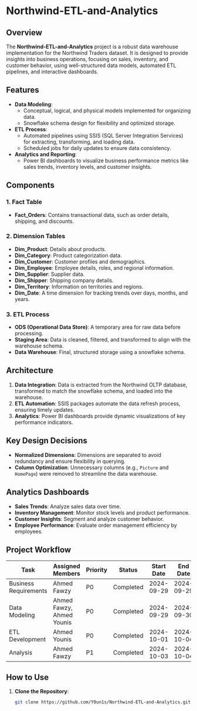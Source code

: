 # Northwind-ETL-and-Analytics

## Overview
The **Northwind-ETL-and-Analytics** project is a robust data warehouse implementation for the Northwind Traders dataset. It is designed to provide insights into business operations, focusing on sales, inventory, and customer behavior, using well-structured data models, automated ETL pipelines, and interactive dashboards.

## Features
- **Data Modeling**:
  - Conceptual, logical, and physical models implemented for organizing data.
  - Snowflake schema design for flexibility and optimized storage.
- **ETL Process**:
  - Automated pipelines using SSIS (SQL Server Integration Services) for extracting, transforming, and loading data.
  - Scheduled jobs for daily updates to ensure data consistency.
- **Analytics and Reporting**:
  - Power BI dashboards to visualize business performance metrics like sales trends, inventory levels, and customer insights.

## Components
### 1. **Fact Table**
- **Fact_Orders**: Contains transactional data, such as order details, shipping, and discounts.

### 2. **Dimension Tables**
- **Dim_Product**: Details about products.
- **Dim_Category**: Product categorization data.
- **Dim_Customer**: Customer profiles and demographics.
- **Dim_Employee**: Employee details, roles, and regional information.
- **Dim_Supplier**: Supplier data.
- **Dim_Shipper**: Shipping company details.
- **Dim_Territory**: Information on territories and regions.
- **Dim_Date**: A time dimension for tracking trends over days, months, and years.

### 3. **ETL Process**
- **ODS (Operational Data Store)**: A temporary area for raw data before processing.
- **Staging Area**: Data is cleaned, filtered, and transformed to align with the warehouse schema.
- **Data Warehouse**: Final, structured storage using a snowflake schema.

## Architecture
1. **Data Integration**: Data is extracted from the Northwind OLTP database, transformed to match the snowflake schema, and loaded into the warehouse.
2. **ETL Automation**: SSIS packages automate the data refresh process, ensuring timely updates.
3. **Analytics**: Power BI dashboards provide dynamic visualizations of key performance indicators.

## Key Design Decisions
- **Normalized Dimensions**: Dimensions are separated to avoid redundancy and ensure flexibility in querying.
- **Column Optimization**: Unnecessary columns (e.g., `Picture` and `HomePage`) were removed to streamline the data warehouse.

## Analytics Dashboards
- **Sales Trends**: Analyze sales data over time.
- **Inventory Management**: Monitor stock levels and product performance.
- **Customer Insights**: Segment and analyze customer behavior.
- **Employee Performance**: Evaluate order management efficiency by employees.

## Project Workflow
| **Task**              | **Assigned Members**        | **Priority** | **Status**    | **Start Date** | **End Date**   |
|-----------------------|----------------------------|--------------|---------------|----------------|----------------|
| Business Requirements | Ahmed Fawzy                | P0           | Completed     | 2024-09-29     | 2024-09-29     |
| Data Modeling         | Ahmed Fawzy, Ahmed Younis  | P0           | Completed     | 2024-09-29     | 2024-09-30     |
| ETL Development       | Ahmed Younis               | P0           | Completed     | 2024-10-01     | 2024-10-04     |
| Analysis              | Ahmed Fawzy                | P1           | Completed     | 2024-10-03     | 2024-10-04     |

## How to Use
1. **Clone the Repository**:
   ```bash
   git clone https://github.com/Y0un1s/Northwind-ETL-and-Analytics.git
